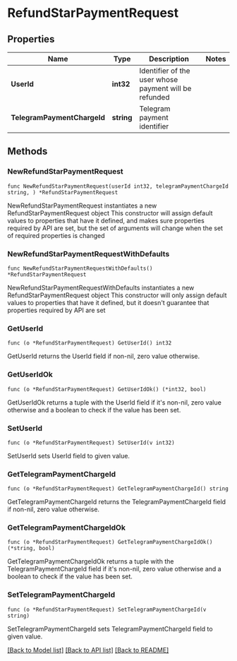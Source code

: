 # RefundStarPaymentRequest

## Properties

Name | Type | Description | Notes
------------ | ------------- | ------------- | -------------
**UserId** | **int32** | Identifier of the user whose payment will be refunded | 
**TelegramPaymentChargeId** | **string** | Telegram payment identifier | 

## Methods

### NewRefundStarPaymentRequest

`func NewRefundStarPaymentRequest(userId int32, telegramPaymentChargeId string, ) *RefundStarPaymentRequest`

NewRefundStarPaymentRequest instantiates a new RefundStarPaymentRequest object
This constructor will assign default values to properties that have it defined,
and makes sure properties required by API are set, but the set of arguments
will change when the set of required properties is changed

### NewRefundStarPaymentRequestWithDefaults

`func NewRefundStarPaymentRequestWithDefaults() *RefundStarPaymentRequest`

NewRefundStarPaymentRequestWithDefaults instantiates a new RefundStarPaymentRequest object
This constructor will only assign default values to properties that have it defined,
but it doesn't guarantee that properties required by API are set

### GetUserId

`func (o *RefundStarPaymentRequest) GetUserId() int32`

GetUserId returns the UserId field if non-nil, zero value otherwise.

### GetUserIdOk

`func (o *RefundStarPaymentRequest) GetUserIdOk() (*int32, bool)`

GetUserIdOk returns a tuple with the UserId field if it's non-nil, zero value otherwise
and a boolean to check if the value has been set.

### SetUserId

`func (o *RefundStarPaymentRequest) SetUserId(v int32)`

SetUserId sets UserId field to given value.


### GetTelegramPaymentChargeId

`func (o *RefundStarPaymentRequest) GetTelegramPaymentChargeId() string`

GetTelegramPaymentChargeId returns the TelegramPaymentChargeId field if non-nil, zero value otherwise.

### GetTelegramPaymentChargeIdOk

`func (o *RefundStarPaymentRequest) GetTelegramPaymentChargeIdOk() (*string, bool)`

GetTelegramPaymentChargeIdOk returns a tuple with the TelegramPaymentChargeId field if it's non-nil, zero value otherwise
and a boolean to check if the value has been set.

### SetTelegramPaymentChargeId

`func (o *RefundStarPaymentRequest) SetTelegramPaymentChargeId(v string)`

SetTelegramPaymentChargeId sets TelegramPaymentChargeId field to given value.



[[Back to Model list]](../README.md#documentation-for-models) [[Back to API list]](../README.md#documentation-for-api-endpoints) [[Back to README]](../README.md)


